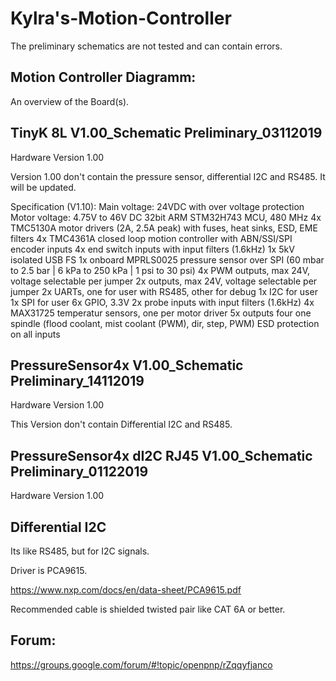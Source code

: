 # Kylra's-Motion-Controller


The preliminary schematics are not tested and can contain errors.


## Motion Controller Diagramm:
An overview of the Board(s).


## TinyK 8L V1.00_Schematic Preliminary_03112019
Hardware Version 1.00

Version 1.00 don't contain the pressure sensor, differential I2C and RS485.
It will be updated.

Specification (V1.10):
Main voltage: 24VDC with over voltage protection
Motor voltage: 4.75V to 46V DC
32bit ARM STM32H743 MCU, 480 MHz
4x TMC5130A motor drivers (2A, 2.5A peak) with fuses, heat sinks, ESD, EME filters
4x TMC4361A closed loop motion controller with ABN/SSI/SPI encoder inputs
4x end switch inputs with input filters (1.6kHz)
1x 5kV isolated USB FS
1x onboard MPRLS0025 pressure sensor over SPI (60 mbar to 2.5 bar | 6 kPa to 250 kPa | 1 psi to 30 psi)
4x PWM outputs, max 24V, voltage selectable per jumper
2x outputs, max 24V, voltage selectable per jumper
2x UARTs, one for user with RS485, other for debug
1x I2C for user
1x SPI for user
6x GPIO, 3.3V
2x probe inputs with input filters (1.6kHz)
4x MAX31725 temperatur sensors, one per motor driver
5x outputs four one spindle (flood coolant, mist coolant (PWM), dir, step, PWM)
ESD protection on all inputs


## PressureSensor4x V1.00_Schematic Preliminary_14112019
Hardware Version 1.00

This Version don't contain Differential I2C and RS485.


## PressureSensor4x dI2C RJ45 V1.00_Schematic Preliminary_01122019
Hardware Version 1.00


## Differential I2C
Its like RS485, but for I2C signals.

Driver is PCA9615.

https://www.nxp.com/docs/en/data-sheet/PCA9615.pdf

Recommended cable is shielded twisted pair like CAT 6A or better.


## Forum:
https://groups.google.com/forum/#!topic/openpnp/rZqqyfjanco
